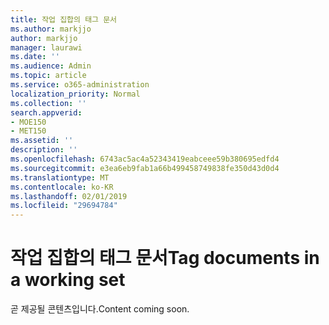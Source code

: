 ```yaml
---
title: 작업 집합의 태그 문서
ms.author: markjjo
author: markjjo
manager: laurawi
ms.date: ''
ms.audience: Admin
ms.topic: article
ms.service: o365-administration
localization_priority: Normal
ms.collection: ''
search.appverid:
- MOE150
- MET150
ms.assetid: ''
description: ''
ms.openlocfilehash: 6743ac5ac4a52343419eabceee59b380695edfd4
ms.sourcegitcommit: e3ea6eb9fab1a66b499458749838fe350d43d0d4
ms.translationtype: MT
ms.contentlocale: ko-KR
ms.lasthandoff: 02/01/2019
ms.locfileid: "29694784"
---
```

# <a name="tag-documents-in-a-working-set"></a><span data-ttu-id="550d7-102">작업 집합의 태그 문서</span><span class="sxs-lookup"><span data-stu-id="550d7-102">Tag documents in a working set</span></span>

<span data-ttu-id="550d7-103">곧 제공될 콘텐츠입니다.</span><span class="sxs-lookup"><span data-stu-id="550d7-103">Content coming soon.</span></span>